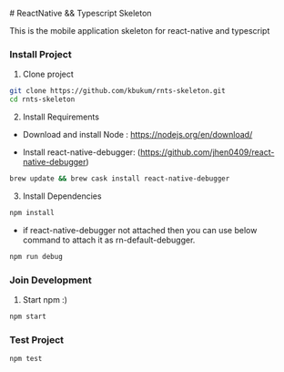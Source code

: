 # ReactNative && Typescript Skeleton

This is the mobile application skeleton for react-native and typescript

### Install Project

1. Clone project

```bash
git clone https://github.com/kbukum/rnts-skeleton.git
cd rnts-skeleton
```

2. Install Requirements

* Download and install Node : https://nodejs.org/en/download/

* Install react-native-debugger:  (https://github.com/jhen0409/react-native-debugger)
```bash
brew update && brew cask install react-native-debugger
```

3. Install Dependencies

```bash
npm install
```


* if react-native-debugger not attached then you can use below command to attach it as rn-default-debugger.
```bash
npm run debug
```

### Join Development

1. Start npm :)

```bash
npm start
```

### Test Project

```bash
npm test
```

